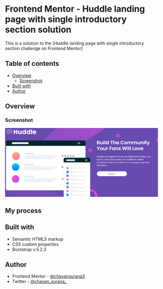 # Frontend Mentor - Huddle landing page with single introductory section solution

This is a solution to the [Huddle landing page with single introductory section challenge on Frontend Mentor]

## Table of contents

- [Overview](#overview)
  - [Screenshot](#screenshot)
- [Built with](#built-with)
- [Author](#author)

## Overview

### Screenshot

![ScreenShot](https://github.com/chayansurana3/P3-Huddle-Landing-Page/blob/314dcc461b1d1ed982bdc86bb4cf6180c34724c0/Screenshot%20.png)

## My process

## Built with

- Semantic HTML5 markup
- CSS custom properties
- Bootstrap v.5.2.3

## Author

- Frontend Mentor - [@chayansurana3](https://www.frontendmentor.io/profile/chayansurana3)
- Twitter - [@chayan_surana_](https://twitter.com/chayan_surana_)


